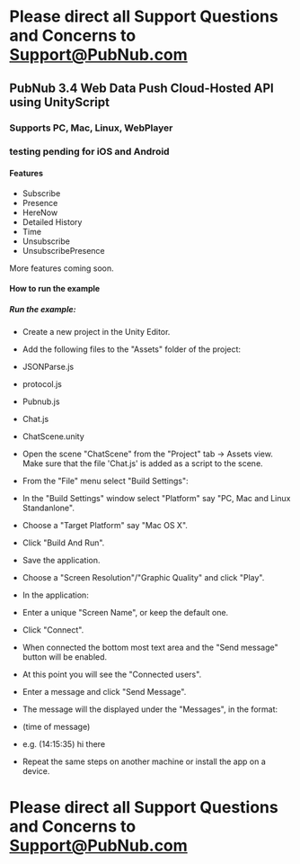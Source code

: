 # Please direct all Support Questions and Concerns to Support@PubNub.com

## PubNub 3.4 Web Data Push Cloud-Hosted API using UnityScript
### Supports PC, Mac, Linux, WebPlayer 
### testing pending for iOS and Android

#### Features
- Subscribe
- Presence
- HereNow
- Detailed History
- Time
- Unsubscribe
- UnsubscribePresence

More features coming soon.

#### How to run the example
##### Run the example: 

- Create a new project in the Unity Editor.
- Add the following files to the "Assets" folder of the project:
 - JSONParse.js
 - protocol.js
 - Pubnub.js
 - Chat.js
 - ChatScene.unity

- Open the scene "ChatScene" from the "Project" tab -> Assets view. Make sure that the file 'Chat.js' is added as a script to the scene.
- From the "File" menu select "Build Settings":
 - In the "Build Settings" window select "Platform" say "PC, Mac and Linux Standanlone".
 - Choose a "Target Platform" say "Mac OS X".
 - Click "Build And Run".
 - Save the application.
 - Choose a "Screen Resolution"/"Graphic Quality" and click "Play".

- In the application: 
 - Enter a unique "Screen Name", or keep the default one. 
 - Click "Connect".
 - When connected the bottom most text area and the "Send message" button will be enabled. 
 - At this point you will see the "Connected users".
 - Enter a message and click "Send Message".
 - The message will the displayed under the "Messages", in the format:
  - (time of message) <screen name> <message>
  - e.g. (14:15:35) <user40> hi there

- Repeat the same steps on another machine or install the app on a device.

# Please direct all Support Questions and Concerns to Support@PubNub.com
